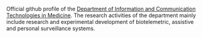 Official github profile of the [Department of Information and Communication Technologies in Medicine](https://www.fbmi.cvut.cz/en/faculty/departments?section=kit).
The research activities of the department mainly include research and experimental development of biotelemetric, assistive and personal surveillance systems. 

